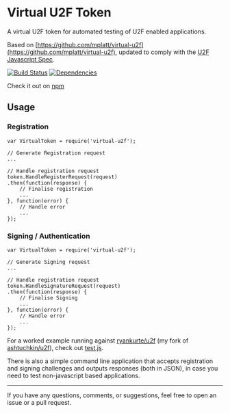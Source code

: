 # Virtual U2F Token

A virtual U2F token for automated testing of U2F enabled applications.  

Based on [https://github.com/mplatt/virtual-u2f](https://github.com/mplatt/virtual-u2f), updated to comply with the [U2F Javascript Spec](https://fidoalliance.org/specs/fido-u2f-v1.0-nfc-bt-amendment-20150514/fido-u2f-javascript-api.html#dictionary-u2frequest-members).  

[![Build Status](https://travis-ci.org/ryankurte/virtual-u2f.svg)](https://travis-ci.org/ryankurte/virtual-u2f) [![Dependencies](https://david-dm.org/ryankurte/virtual-u2f.svg)](https://david-dm.org/ryankurte/virtual-u2f)  

Check it out on [npm](https://www.npmjs.com/package/virtual-u2f)  

## Usage


### Registration
```
var VirtualToken = require('virtual-u2f');

// Generate Registration request
...

// Handle registration request
token.HandleRegisterRequest(request)
.then(function(response) {
    // Finalise registration
    ...
}, function(error) {
    // Handle error
    ...
});

```

### Signing / Authentication
```
var VirtualToken = require('virtual-u2f');

// Generate Signing request
...

// Handle registration request
token.HandleSignatureRequest(request)
.then(function(response) {
    // Finalise Signing
    ...
}, function(error) {
    // Handle error
    ...
});

```

For a worked example running against [ryankurte/u2f](https://github.com/ryankurte/u2f) (my fork of [ashtuchkin/u2f](https://github.com/ashtuchkin/u2f)), check out [test.js](test/test.js).  


There is also a simple command line application that accepts registration and signing challenges and outputs responses (both in JSON), in case you need to test non-javascript based applications.

------

If you have any questions, comments, or suggestions, feel free to open an issue or a pull request.
